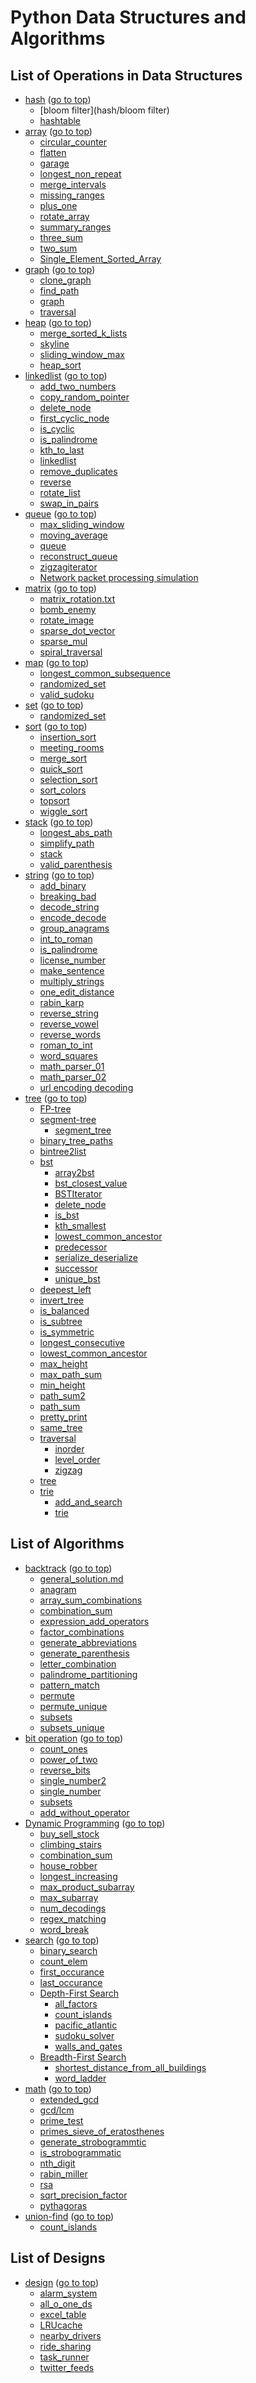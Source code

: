 Python Data Structures and Algorithms
=========================================

## List of Operations in Data Structures <a id="top"></a>

- [hash](hash) ([go to top](#top))
    - [bloom filter](hash/bloom filter)
    - [hashtable](map/hashtable.py)
- [array](array) ([go to top](#top))
    - [circular_counter](array/circular_counter.py)
    - [flatten](array/flatten.py)
    - [garage](array/garage.py)
    - [longest_non_repeat](array/longest_non_repeat.py/)
    - [merge_intervals](array/merge_intervals.py)
    - [missing_ranges](array/missing_ranges.py)
    - [plus_one](array/plus_one.py)
    - [rotate_array](array/rotate_array.py)
    - [summary_ranges](array/summary_ranges.py)
    - [three_sum](array/three_sum.py)
    - [two_sum](array/two_sum.py)
    - [Single_Element_Sorted_Array](array/Single_Element_Sorted_Array.py)
- [graph](graph) ([go to top](#top))
    - [clone_graph](graph/clone_graph.py)
    - [find_path](graph/find_path.py)
    - [graph](graph/graph.py)
    - [traversal](graph/traversal.py)
- [heap](heap) ([go to top](#top))
    - [merge_sorted_k_lists](heap/merge_sorted_k_lists.py)
    - [skyline](heap/skyline.py)
    - [sliding_window_max](heap/sliding_window_max.py)
    - [heap_sort](heap/build_heap.py)
- [linkedlist](linkedlist) ([go to top](#top))
    - [add_two_numbers](linkedlist/add_two_numbers.py)
    - [copy_random_pointer](linkedlist/copy_random_pointer.py)
    - [delete_node](linkedlist/delete_node.py)
    - [first_cyclic_node](linkedlist/first_cyclic_node.py)
    - [is_cyclic](linkedlist/is_cyclic.py)
    - [is_palindrome](linkedlist/is_palindrome.py)
    - [kth_to_last](linkedlist/kth_to_last.py)
    - [linkedlist](linkedlist/linkedlist.py)
    - [remove_duplicates](linkedlist/remove_duplicates.py)
    - [reverse](linkedlist/reverse.py)
    - [rotate_list](linkedlist/rotate_list.py)
    - [swap_in_pairs](linkedlist/swap_in_pairs.py)
- [queue](queue) ([go to top](#top))
    - [max_sliding_window](queue/max_sliding_window.py)
    - [moving_average](queue/moving_average.py)
    - [queue](queue/queue.py)
    - [reconstruct_queue](queue/reconstruct_queue.py)
    - [zigzagiterator](queue/zigzagiterator.py)
    - [Network packet processing simulation](queue/process_packages.py)
- [matrix](matrix) ([go to top](#top))
    - [matrix_rotation.txt](matrix/matrix_rotation.txt)
    - [bomb_enemy](matrix/bomb_enemy.py)
    - [rotate_image](matrix/rotate_image.py)
    - [sparse_dot_vector](matrix/sparse_dot_vector.py)
    - [sparse_mul](matrix/sparse_mul.py)
    - [spiral_traversal](matrix/spiral_traversal.py)
- [map](map) ([go to top](#top))
    - [longest_common_subsequence](map/longest_common_subsequence.py)
    - [randomized_set](map/randomized_set.py)
    - [valid_sudoku](map/valid_sudoku.py)
- [set](set) ([go to top](#top))
    - [randomized_set](set/randomized_set.py)
- [sort](sort) ([go to top](#top))
    - [insertion_sort](sort/insertion_sort.py)
    - [meeting_rooms](sort/meeting_rooms.py)
    - [merge_sort](sort/merge_sort.py)
    - [quick_sort](sort/quick_sort.py)
    - [selection_sort](sort/selection_sort.py)
    - [sort_colors](sort/sort_colors.py)
    - [topsort](sort/topsort.py)
    - [wiggle_sort](sort/wiggle_sort.py)
- [stack](stack) ([go to top](#top))
    - [longest_abs_path](stack/longest_abs_path.py)
    - [simplify_path](stack/simplify_path.py)
    - [stack](stack/stack.py)
    - [valid_parenthesis](stack/valid_parenthesis.py)
- [string](string) ([go to top](#top))
    - [add_binary](string/add_binary.py)
    - [breaking_bad](string/breaking_bad.py)
    - [decode_string](string/decode_string.py)
    - [encode_decode](string/encode_decode.py)
    - [group_anagrams](string/group_anagrams.py)
    - [int_to_roman](string/int_to_roman.py)
    - [is_palindrome](string/is_palindrome.py)
    - [license_number](string/license_number.py)
    - [make_sentence](string/make_sentence.py)
    - [multiply_strings](string/multiply_strings.py)
    - [one_edit_distance](string/one_edit_distance.py)
    - [rabin_karp](string/rabin_karp.py)
    - [reverse_string](string/reverse_string.py)
    - [reverse_vowel](string/reverse_vowel.py)
    - [reverse_words](string/reverse_words.py)
    - [roman_to_int](string/roman_to_int.py)
    - [word_squares](string/word_squares.py)
    - [math_parser_01](string/math_parser_01.py)
    - [math_parser_02](string/math_parser_02.py)
    - [url encoding decoding](string/encode_decode_URL.py)
- [tree](tree) ([go to top](#top))
    - [FP-tree](tree/fp-growth)
    - [segment-tree](tree/Segment_Tree)
        - [segment_tree](tree/Segment_Tree/segment_tree.py)
    - [binary_tree_paths](tree/binary_tree_paths.py)
    - [bintree2list](tree/bintree2list.py)
    - [bst](tree/tree/bst)
        - [array2bst](tree/bst/array2bst.py)
        - [bst_closest_value](tree/bst/bst_closest_value.py)
        - [BSTIterator](tree/bst/BSTIterator.py)
        - [delete_node](tree/bst/delete_node.py)
        - [is_bst](tree/bst/is_bst.py)
        - [kth_smallest](tree/bst/kth_smallest.py)
        - [lowest_common_ancestor](tree/bst/lowest_common_ancestor.py)
        - [predecessor](tree/bst/predecessor.py)
        - [serialize_deserialize](tree/bst/serialize_deserialize.py)
        - [successor](tree/bst/successor.py)
        - [unique_bst](tree/bst/unique_bst.py)
    - [deepest_left](tree/deepest_left.py)
    - [invert_tree](tree/invert_tree.py)
    - [is_balanced](tree/is_balanced.py)
    - [is_subtree](tree/is_subtree.py)
    - [is_symmetric](tree/is_symmetric.py)
    - [longest_consecutive](tree/longest_consecutive.py)
    - [lowest_common_ancestor](tree/lowest_common_ancestor.py)
    - [max_height](tree/max_height.py)
    - [max_path_sum](tree/max_path_sum.py)
    - [min_height](tree/min_height.py)
    - [path_sum2](tree/path_sum2.py)
    - [path_sum](tree/path_sum.py)
    - [pretty_print](tree/pretty_print.py)
    - [same_tree](tree/same_tree.py)
    - [traversal](tree/traversal)
        - [inorder](tree/traversal/inorder.py)
        - [level_order](tree/traversal/level_order.py)
        - [zigzag](tree/traversal/zigzag.py)
    - [tree](tree/tree.py)
    - [trie](tree/trie)
        - [add_and_search](tree/trie/add_and_search.py)
        - [trie](tree/trie/trie.py)

## List of Algorithms
- [backtrack](backtrack) ([go to top](#top))
    - [general_solution.md](backtrack/)
    - [anagram](backtrack/anagram.py)
    - [array_sum_combinations](backtrack/array_sum_combination.py)
    - [combination_sum](backtrack/combination_sum.py)
    - [expression_add_operators](backtrack/expression_add_operators.py)
    - [factor_combinations](backtrack/factor_combinations.py)
    - [generate_abbreviations](backtrack/generate_abbreviations.py)
    - [generate_parenthesis](backtrack/generate_parenthesis.py)
    - [letter_combination](backtrack/letter_combination.py)
    - [palindrome_partitioning](backtrack/palindrome_partitioning.py)
    - [pattern_match](backtrack/pattern_match.py)
    - [permute](backtrack/permute.py)
    - [permute_unique](backtrack/permute_unique.py)
    - [subsets](backtrack/subsets.py)
    - [subsets_unique](backtrack/subsets_unique.py)
- [bit operation](bit) ([go to top](#top))
    - [count_ones](bit/count_ones.py)
    - [power_of_two](bit/power_of_two.py)
    - [reverse_bits](bit/reverse_bits.py)
    - [single_number2](bit/single_number2.py)
    - [single_number](bit/single_number.py)
    - [subsets](bit/subsets.py)
    - [add_without_operator](bit/add_without_operator.py)
- [Dynamic Programming](dp) ([go to top](#top))
    - [buy_sell_stock](dp/buy_sell_stock.py)
    - [climbing_stairs](dp/climbing_stairs.py)
    - [combination_sum](dp/combination_sum.py)
    - [house_robber](dp/house_robber.py)
    - [longest_increasing](dp/longest_increasing.py)
    - [max_product_subarray](dp/max_product_subarray.py)
    - [max_subarray](dp/max_subarray.py)
    - [num_decodings](dp/num_decodings.py)
    - [regex_matching](dp/regex_matching.py)
    - [word_break](dp/word_break.py)
- [search](search) ([go to top](#top))
    - [binary_search](search/binary_search.py)
    - [count_elem](search/count_elem.py)
    - [first_occurance](search/first_occurance.py)
    - [last_occurance](search/last_occurance.py)
    - [Depth-First Search](dfs)
        - [all_factors](dfs/all_factors.py)
        - [count_islands](dfs/count_islands.py)
        - [pacific_atlantic](dfs/pacific_atlantic.py)
        - [sudoku_solver](dfs/sudoku_solver.py)
        - [walls_and_gates](dfs/walls_and_gates.py)
    - [Breadth-First Search](bfs)
        - [shortest_distance_from_all_buildings](bfs/shortest_distance_from_all_buildings.py)
        - [word_ladder](bfs/word_ladder.py)
- [math](math) ([go to top](#top))
    - [extended_gcd](math/extended_gcd.py)
    - [gcd/lcm](math/gcd.py)
    - [prime_test](math/prime_test.py)
    - [primes_sieve_of_eratosthenes](math/primes_sieve_of_eratosthenes.py)
    - [generate_strobogrammtic](math/generate_strobogrammtic.py)
    - [is_strobogrammatic](math/is_strobogrammatic.py)
    - [nth_digit](math/nth_digit.py)
    - [rabin_miller](math/rabin_miller.py)
    - [rsa](math/rsa.py)
    - [sqrt_precision_factor](math/sqrt_precision_factor.py)
    - [pythagoras](math/pythagoras.py)
- [union-find](union-find) ([go to top](#top))
    - [count_islands](union-find/count_islands.py)

## List of Designs
- [design](design) ([go to top](#top))
    - [alarm_system](design/alarm_system.md)
    - [all_o_one_ds](design/all_o_one_ds.md)
    - [excel_table](design/excel_table.md)
    - [LRUcache](design/LRUcache.md)
    - [nearby_drivers](design/nearby_drivers.md)
    - [ride_sharing](design/ride_sharing.md)
    - [task_runner](design/task_runner.md)
    - [twitter_feeds](design/twitter_feeds.md)
